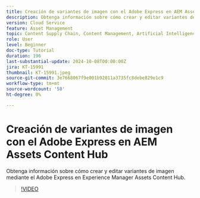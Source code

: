 ```yaml
---
title: Creación de variantes de imagen con el Adobe Express en AEM Assets Content Hub
description: Obtenga información sobre cómo crear y editar variantes de imagen mediante el Adobe Express en Experience Manager Assets Content Hub.
version: Cloud Service
feature: Asset Management
topic: Content Supply Chain, Content Management, Artificial Intelligence
role: User
level: Beginner
doc-type: Tutorial
duration: 196
last-substantial-update: 2024-10-08T00:00:00Z
jira: KT-15991
thumbnail: KT-15991.jpeg
source-git-commit: 3e7668067f9e001b92011a3735fc8debe829e1c9
workflow-type: tm+mt
source-wordcount: '58'
ht-degree: 0%

---
```



# Creación de variantes de imagen con el Adobe Express en AEM Assets Content Hub

Obtenga información sobre cómo crear y editar variantes de imagen mediante el Adobe Express en Experience Manager Assets Content Hub.

>[!VIDEO](https://video.tv.adobe.com/v/3435003/?learn=on)
